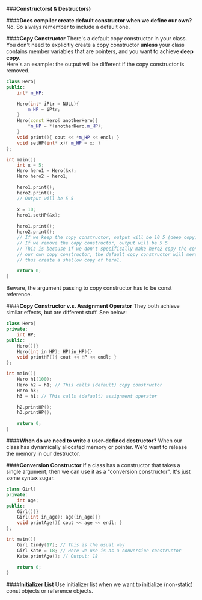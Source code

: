 ###**Constructors( & Destructors)**

####**Does compiler create default constructor when we define our own?**
No. So always remember to include a default one.

####**Copy Constructor**
There's a default copy constructor in your class.
You don't need to explicitly create a copy constructor **unless** your class contains member variables that are pointers, and you want to achieve **deep copy**.  
Here's an example: the output will be different if the copy constructor is removed.
```cpp
class Hero{
public:
    int* m_HP;

    Hero(int* iPtr = NULL){
        m_HP = iPtr;
    }
    Hero(const Hero& anotherHero){
        *m_HP = *(anotherHero.m_HP);
    }
    void print(){ cout << *m_HP << endl; }
    void setHP(int* x){ m_HP = x; }
};

int main(){
    int x = 5;
    Hero hero1 = Hero(&x);
    Hero hero2 = hero1;

    hero1.print();
    hero2.print();
    // Output will be 5 5

    x = 10;
    hero1.setHP(&x);
    
    hero1.print();
    hero2.print();
    // If we keep the copy constructor, output will be 10 5 (deep copy)
    // If we remove the copy constructor, output will be 5 5
    // This is because if we don't specifically make hero2 copy the content of *m_HP with
    // our own copy constructor, the default copy constructor will merely copy the pointer itself,
    // thus create a shallow copy of hero1.

    return 0;
}
```
Beware, the argument passing to copy constructor has to be const reference.

####**Copy Constructor v.s. Assignment Operator**
They both achieve similar effects, but are different stuff. See below:
```cpp
class Hero{
private:
    int HP;
public:
    Hero(){}
    Hero(int in_HP): HP(in_HP){}
    void printHP(){ cout << HP << endl; }
};

int main(){
    Hero h1(100);
    Hero h2 = h1; // This calls (default) copy constructor
    Hero h3;
    h3 = h1; // This calls (default) assignment operator

    h2.printHP();
    h3.printHP();

    return 0;
}
```
####**When do we need to write a user-defined destructor?**
When our class has dynamically allocated memory or pointer. We'd want to release the memory in our destructor.

####**Conversion Constructor**
If a class has a constructor that takes a single argument, then we can use it as a "conversion constructor". It's just some syntax sugar.
```cpp
class Girl{
private:
    int age;
public:
    Girl(){}
    Girl(int in_age): age(in_age){}
    void printAge(){ cout << age << endl; }
};

int main(){
    Girl Cindy(17); // This is the usual way
    Girl Kate = 18; // Here we use is as a conversion constructor
    Kate.printAge(); // Output: 18
    
    return 0;
}
```
####**Initializer List**
Use initializer list when we want to initialize (non-static) const objects or reference objects.
